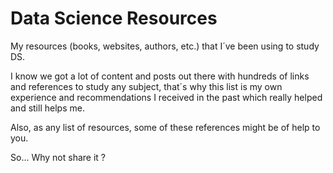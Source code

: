 # Data Science Resources
My resources (books, websites, authors, etc.) that I´ve been using to study DS.

I know we got a lot of content and posts out there with hundreds of links and references to study any subject, that´s why this list is my own experience and recommendations I received in the past which really helped and still helps me.

Also, as any list of resources, some of these references might be of help to you.

So... Why not share it ?


